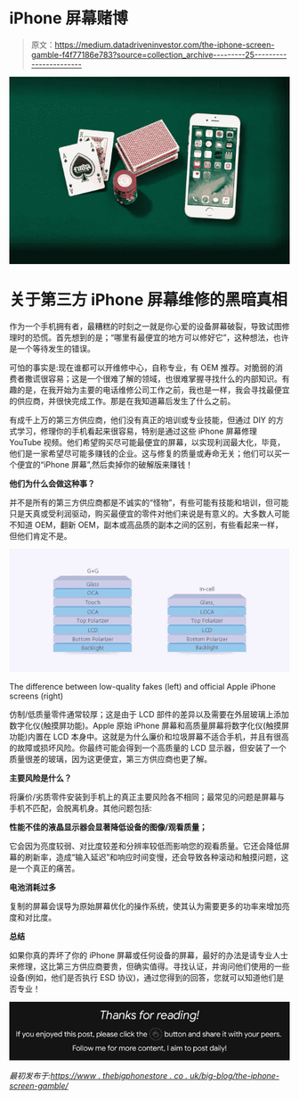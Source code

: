 # iPhone 屏幕赌博

> 原文：<https://medium.datadriveninvestor.com/the-iphone-screen-gamble-f4f77186e783?source=collection_archive---------25----------------------->

![](img/b429bbc0eaef18ef210a1f40e77c6415.png)

# 关于第三方 iPhone 屏幕维修的黑暗真相

作为一个手机拥有者，最糟糕的时刻之一就是你心爱的设备屏幕破裂，导致试图修理时的恐慌。首先想到的是；“哪里有最便宜的地方可以修好它”，这种想法，也许是一个等待发生的错误。

可怕的事实是:现在谁都可以开维修中心，自称专业，有 OEM 推荐。对脆弱的消费者撒谎很容易；这是一个很难了解的领域，也很难掌握寻找什么的内部知识。有趣的是，在我开始为主要的电话维修公司工作之前，我也是一样，我会寻找最便宜的供应商，并很快完成工作。那是在我知道幕后发生了什么之前。

有成千上万的第三方供应商，他们没有真正的培训或专业技能，但通过 DIY 的方式学习，修理你的手机看起来很容易，特别是通过这些 iPhone 屏幕修理 YouTube 视频。他们希望购买尽可能最便宜的屏幕，以实现利润最大化，毕竟，他们是一家希望尽可能多赚钱的企业。这与修复的质量或寿命无关；他们可以买一个便宜的“iPhone 屏幕”,然后卖掉你的破解版来赚钱！

**他们为什么会做这种事？**

并不是所有的第三方供应商都是不诚实的“怪物”，有些可能有技能和培训，但可能只是天真或受利润驱动，购买最便宜的零件对他们来说是有意义的。大多数人可能不知道 OEM，翻新 OEM，副本或高品质的副本之间的区别，有些看起来一样，但他们肯定不是。

![](img/7555e588fb0fbb59bbfe31224e761293.png)

The difference between low-quality fakes (left) and official Apple iPhone screens (right)

仿制/低质量零件通常较厚；这是由于 LCD 部件的差异以及需要在外层玻璃上添加数字化仪(触摸屏功能)。Apple 原始 iPhone 屏幕和高质量屏幕将数字化仪(触摸屏功能)内置在 LCD 本身中。这就是为什么廉价和垃圾屏幕不适合手机，并且有很高的故障或损坏风险。你最终可能会得到一个高质量的 LCD 显示器，但安装了一个质量很差的玻璃，因为这更便宜，第三方供应商也更了解。

**主要风险是什么？**

将廉价/劣质零件安装到手机上的真正主要风险各不相同；最常见的问题是屏幕与手机不匹配，会脱离机身。其他问题包括:

**性能不佳的液晶显示器会显著降低设备的图像/观看质量；**

它会因为亮度较弱、对比度较差和分辨率较低而影响您的观看质量。它还会降低屏幕的刷新率，造成“输入延迟”和响应时间变慢，还会导致各种滚动和触摸问题，这是一个真正的痛苦。

**电池消耗过多**

复制的屏幕会误导为原始屏幕优化的操作系统，使其认为需要更多的功率来增加亮度和对比度。

**总结**

如果你真的弄坏了你的 iPhone 屏幕或任何设备的屏幕，最好的办法是请专业人士来修理，这比第三方供应商要贵，但确实值得。寻找认证，并询问他们使用的一些设备(例如，他们是否执行 ESD 协议)，通过您得到的回答，您就可以知道他们是否专业！

![](img/c11bee9eabdb69a27b2248546ac54a96.png)

*最初发布于:*[*https://www . thebigphonestore . co . uk/big-blog/the-iphone-screen-gamble/*](https://www.thebigphonestore.co.uk/big-blog/the-iphone-screen-gamble/)